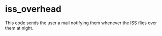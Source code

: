 # iss_overhead
This code sends the user a mail notifying them whenever the ISS flies over them at night.
